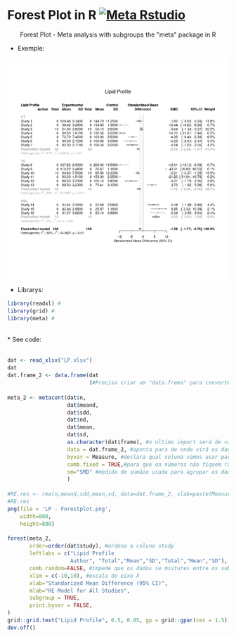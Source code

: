 # Forest Plot in R [![Meta Rstudio](https://img.shields.io/endpoint?url=https%3A%2F%2Frstudio.github.io%2Frstudio-shields%2Fcategory%2Fmeta.json)](https://community.rstudio.com/c/meta)
<p align="center">Forest Plot - Meta analysis with subgroups the "meta" package in R</p>

* Exemple:
<img src="https://raw.githubusercontent.com/horberlan/forest-plot/main/LP%20-%20Forestplot.png?token=ALEU6A6EYDKU2HU4CRT2TMDACRPFW" align="center"/>

* Librarys:
```R
library(readxl) #
library(grid) #
library(meta) #
```
<br>
* See code:

```R

dat <- read_xlsx("LP.xlsx")
dat
dat.frame_2 <- data.frame(dat
                          )#Precisa criar um "data.frema" para converter os valoes chr presentes nos dados numéricos pra num ou int, removendo então as vírguas.

meta_2 <- metacont(dat$n,
                   dat$meand,
                   dat$sdd,
                   dat$nd,
                   dat$mean,
                   dat$sd,
                   as.character(dat$frame), #o ultimo import será de valor chr que levará os dados dos autores 
                   data = dat.frame_2, #aponta para de onde virá os dados da análise
                   byvar = Measure, #declara qual coluna vamos usar para definir os subgrupos que vai usar, no caso os que foram inseridos na tablea na coluna "Measure".
                   comb.fixed = TRUE,#para que on números não fiquem randomicos.
                   sm="SMD" #medida de sumáio usada para agrupar os dados.
                   )

#RE.res <- rma(n,meand,sdd,mean,sd, data=dat.frame_2, slab=paste(Measure))
#RE.res
png(file = 'LP - Forestplot.png',
    width=800,
    height=800)

forest(meta_2,
       order=order(dat$study), #ordena a coluna study
       leftlabs = c("Lipid Profile 
                    Author", "Total","Mean","SD","Total","Mean","SD"),
       comb.random=FALSE, #impede que os dados se mistures entre os subgrupos
       xlim = c(-10,10), #escala do eixo X
       xlab="Standarized Mean Difference (95% CI)",
       mlab="RE Model for All Studies",
       subgroup = TRUE,
       print.byvar = FALSE,
)
grid::grid.text("Lipid Profile", 0.5, 0.85, gp = grid::gpar(cex = 1.5))
dev.off()

```
